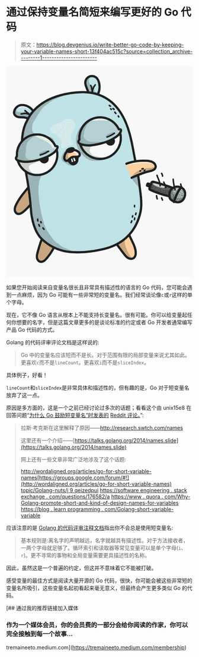 # 通过保持变量名简短来编写更好的 Go 代码

> 原文：<https://blog.devgenius.io/write-better-go-code-by-keeping-your-variable-names-short-13f404ac515c?source=collection_archive---------1----------------------->

![](img/5e698cbbd916a97eeca790ead8b3c788.png)

如果您开始阅读来自变量名很长且非常具有描述性的语言的 Go 代码，您可能会遇到一点麻烦，因为 Go 可能有一些非常短的变量名。我们经常谈论像`c`或`r`这样的单个字母。

现在，它不像 Go 语言从根本上不能支持长变量名。很有可能。你可以给变量起任何你想要的名字，但是这篇文章更多的是谈论标准的约定或者 Go 开发者通常编写产品 Go 代码的方式。

Golang 的代码评审评论文档是这样说的:

> Go 中的变量名应该短而不是长。对于范围有限的局部变量来说尤其如此。更喜欢`c`而不是`lineCount`。更喜欢`i`而不是`sliceIndex`。

具体例子，好看！

`lineCount`和`sliceIndex`是非常具体和描述性的，但有趣的是，Go 对于短变量名放弃了这一点。

原因是多方面的，这是一个之前已经讨论过多次的话题；看看这个由 unix15e8 在回答问题“[为什么 Go 鼓励短变量名”时发表的](https://www.reddit.com/r/golang/comments/8wxwgv/why_does_go_encourage_short_variable_names/) [Reddit 评论。](https://www.reddit.com/r/golang/comments/8wxwgv/why_does_go_encourage_short_variable_names/e1zahlm/)”:

> 拉斯·考克斯在这里解释了原因——http://research.swtch.com/names
> 
> 这里还有一个介绍——[https://talks.golang.org/2014/names.slide](https://talks.golang.org/2014/names.slide)
> 
> 网上还有一些文章非常广泛地涉及了这个话题:
> 
> http://wordaligned.org/articles/go-for-short-variable-names[https://groups.google.com/forum/#!](http://wordaligned.org/articles/go-for-short-variable-names) [topic/Golang-nuts/j 9 qeizedpui](https://groups.google.com/forum/#!topic/golang-nuts/J9QeizedpuI)
> [https://software engineering . stack exchange . com/questions/176582/a](https://softwareengineering.stackexchange.com/questions/176582/a)
> [https://www . quora . com/Why-Golang-promote-short-and-kind-of-design-names-for-variables](https://www.quora.com/Why-does-Golang-promote-short-and-kind-of-meaningless-names-for-variables)
> [https://blog . learn programming . com/Golang-short-variable-variable](https://blog.learngoprogramming.com/golang-short-variable-declaration-rules-6df88c881ee)

应该注意的是 [Golang 的代码评审注释文档](https://github.com/golang/go/wiki/CodeReviewComments#variable-names)指出你不会总是使用短变量名:

> 基本规则是:离名字的声明越远，名字就越具有描述性。对于方法接收者，一两个字母就足够了。循环索引和读取器等常见变量可以是单个字母(`i`、`r`)。更不寻常的事物和全局变量需要更具描述性的名称。

因此，虽然这是一个普遍的约定，但这并不意味着它不能被打破。

感受变量的最佳方式是阅读大量开源的 Go 代码，很快，你可能会被这些非常短的变量名所吸引，这些变量名起初看起来毫无意义，但最终会产生更多类似 Go 的代码。

[](https://tremaineeto.medium.com/membership) [## 通过我的推荐链接加入媒体

### 作为一个媒体会员，你的会员费的一部分会给你阅读的作家，你可以完全接触到每一个故事…

tremaineeto.medium.com](https://tremaineeto.medium.com/membership)